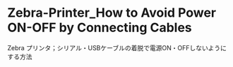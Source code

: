 # Zebra-Printer_How to Avoid Power ON-OFF by Connecting Cables
 Zebra プリンタ；シリアル・USBケーブルの着脱で電源ON・OFFしないようにする方法

